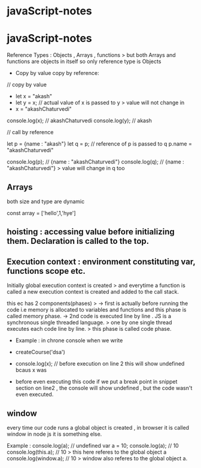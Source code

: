 # javaScript-notes

#  javaScript-notes

Reference Types : Objects , Arrays , functions > but both Arrays and functions are objects in itself so only reference type is Objects

* Copy by value copy by reference:

// copy by value
* let x = "akash"
* let y = x; // actual value of x is passed to y > value will not change in  
* x = "akashChaturvedi"

 console.log(x); // akashChaturvedi
 console.log(y); // akash

// call by reference

let p = {name : "akash"}
let q = p; // reference of p is passed to q
p.name = "akashChaturvedi"

console.log(p); // {name : "akashChaturvedi"}
console.log(q); // {name : "akashChaturvedi"} > value will change in q too


## Arrays

both size and type are dynamic

const array = ['hello',1,'hye'] 

## hoisting :  accessing value before initializing them. Declaration is called to the top.

## Execution context : environment constituting var, functions scope etc.

Initially global execution context is created > and everytime a function is called a new execution context is created and added to the call stack.

this ec has 2 components(phases) > 
 -> first is actually before running the code i.e memory is allocated to variables and functions and this phase is called memory phase.
 -> 2nd code is executed line by line . JS is a synchronous single threaded language. > one by one single thread executes each code line by line. >  this phase is 
     called code phase.

 * Example : in chrone console when we write

 * createCourse('dsa')
 * console.log(x); // before execution on line 2 this will show undefined bcaus x was 

 *  before even executing this code if we put a break point in snippet section on line2 , the console will show undefined , but the code wasn't even executed.

##  window
every time our code runs a global object is created , in browser it is called window in node js it is something else.

Example : 
  console.log(a); // undefined
  var a = 10;
  console.log(a); // 10
  console.log(this.a); // 10 > this here referes to the global object a
  console.log(window.a); // 10 > window also referes to the global object a.
       

 







